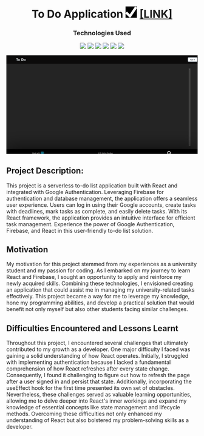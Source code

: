 

<h1 align="center" style="align: center;">To Do Application <img src="logo.png" width=30 height=30/> <a href="https://todo.elaminebendaas.vercel.app/"  target="_blank">[LINK]</a></h1>




<h3 align="center" style="font-weight: bold">Technologies Used</h3>
<p align="center">
    <img src="https://img.shields.io/badge/JavaScript-323330?style=for-the-badge&logo=javascript&logoColor=F7DF1E" />
    <img src="https://img.shields.io/badge/React-20232A?style=for-the-badge&logo=react&logoColor=61DAFB)" />
    <img src="https://img.shields.io/badge/React_Router-CA4245?style=for-the-badge&logo=react-router&logoColor=white" />
    <img src="https://img.shields.io/badge/Firebase-ffaa00?style=for-the-badge&logo=Firebase&logoColor=white" />
    <img src="https://img.shields.io/badge/HTML5-E34F26?style=for-the-badge&logo=html5&logoColor=white" />
    <img src="https://img.shields.io/badge/CSS3-1572B6?style=for-the-badge&logo=css3&logoColor=white" />
</p>

<img src="./todo-react-example.gif" width=700/>


<h2>Project Description:</h2>
<p>This project is a serverless to-do list application built with React and integrated with Google Authentication. Leveraging Firebase for authentication and database management, the application offers a seamless user experience. Users can log in using their Google accounts, create tasks with deadlines, mark tasks as complete, and easily delete tasks. With its React framework, the application provides an intuitive interface for efficient task management. Experience the power of Google Authentication, Firebase, and React in this user-friendly to-do list solution.</p>

<h2>Motivation</h2>
<p>My motivation for this project stemmed from my experiences as a university student and my passion for coding. As I embarked on my journey to learn React and Firebase, I sought an opportunity to apply and reinforce my newly acquired skills. Combining these technologies, I envisioned creating an application that could assist me in managing my university-related tasks effectively. This project became a way for me to leverage my knowledge, hone my programming abilities, and develop a practical solution that would benefit not only myself but also other students facing similar challenges.</p>

<h2>Difficulties Encountered and Lessons Learnt</h2>
<p>Throughout this project, I encountered several challenges that ultimately contributed to my growth as a developer. One major difficulty I faced was gaining a solid understanding of how React operates. Initially, I struggled with implementing authentication because I lacked a fundamental comprehension of how React refreshes after every state change. Consequently, I found it challenging to figure out how to refresh the page after a user signed in and persist that state. Additionally, incorporating the useEffect hook for the first time presented its own set of obstacles. Nevertheless, these challenges served as valuable learning opportunities, allowing me to delve deeper into React's inner workings and expand my knowledge of essential concepts like state management and lifecycle methods. Overcoming these difficulties not only enhanced my understanding of React but also bolstered my problem-solving skills as a developer.</p>
